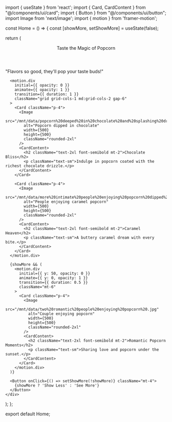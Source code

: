 import { useState } from 'react';
import { Card, CardContent } from "@/components/ui/card";
import { Button } from "@/components/ui/button";
import Image from 'next/image';
import { motion } from 'framer-motion';

const Home = () => {
  const [showMore, setShowMore] = useState(false);

  return (
    <div className="bg-gradient-to-r from-yellow-300 to-pink-300 min-h-screen p-4 text-center">
      <header className="text-4xl font-bold text-brown-700 mb-6">Taste the Magic of Popcorn</header>
      <p className="italic text-lg mb-4">"Flavors so good, they'll pop your taste buds!"</p>

      <motion.div
        initial={{ opacity: 0 }}
        animate={{ opacity: 1 }}
        transition={{ duration: 1 }}
        className="grid grid-cols-1 md:grid-cols-2 gap-6"
      >
        <Card className="p-4">
          <Image
            src="/mnt/data/popcorn%20deeped%20in%20chocolate%20and%20splashing%20dripping%20tastefully.jpg"
            alt="Popcorn dipped in chocolate"
            width={500}
            height={500}
            className="rounded-2xl"
          />
          <CardContent>
            <h2 className="text-2xl font-semibold mt-2">Chocolate Bliss</h2>
            <p className="text-sm">Indulge in popcorn coated with the richest chocolate drizzle.</p>
          </CardContent>
        </Card>

        <Card className="p-4">
          <Image
            src="/mnt/data/more%20intimate%20people%20enjoying%20popcorn%20dipped%20in%20caramel.jpg"
            alt="People enjoying caramel popcorn"
            width={500}
            height={500}
            className="rounded-2xl"
          />
          <CardContent>
            <h2 className="text-2xl font-semibold mt-2">Caramel Heaven</h2>
            <p className="text-sm">A buttery caramel dream with every bite.</p>
          </CardContent>
        </Card>
      </motion.div>

      {showMore && (
        <motion.div
          initial={{ y: 50, opacity: 0 }}
          animate={{ y: 0, opacity: 1 }}
          transition={{ duration: 0.5 }}
          className="mt-6"
        >
          <Card className="p-4">
            <Image
              src="/mnt/data/two%20romantic%20people%20enjoying%20popcorn%20.jpg"
              alt="Couple enjoying popcorn"
              width={500}
              height={500}
              className="rounded-2xl"
            />
            <CardContent>
              <h2 className="text-2xl font-semibold mt-2">Romantic Popcorn Moments</h2>
              <p className="text-sm">Sharing love and popcorn under the sunset.</p>
            </CardContent>
          </Card>
        </motion.div>
      )}

      <Button onClick={() => setShowMore(!showMore)} className="mt-4">
        {showMore ? 'Show Less' : 'See More'}
      </Button>
    </div>
  );
};

export default Home;
